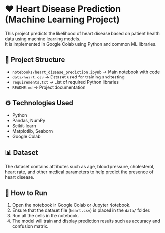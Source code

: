 # ❤ Heart Disease Prediction (Machine Learning Project)

This project predicts the likelihood of heart disease based on patient health data using machine learning models.  
It is implemented in Google Colab using Python and common ML libraries.

## 📂 Project Structure
- `notebooks/heart_disease_prediction.ipynb` → Main notebook with code
- `data/heart.csv` → Dataset used for training and testing
- `requirements.txt` → List of required Python libraries
- `README.md` → Project documentation

## ⚙️ Technologies Used
- Python  
- Pandas, NumPy  
- Scikit-learn  
- Matplotlib, Seaborn  
- Google Colab  

## 📊 Dataset
The dataset contains attributes such as age, blood pressure, cholesterol, heart rate, and other medical parameters to help predict the presence of heart disease.

## 🚀 How to Run
1. Open the notebook in Google Colab or Jupyter Notebook.  
2. Ensure that the dataset file (`heart.csv`) is placed in the `data/` folder.  
3. Run all the cells in the notebook.  
4. The model will train and display prediction results such as accuracy and confusion matrix.
